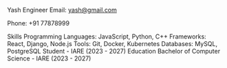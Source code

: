 Yash
Engineer
Email: yash@gmail.com

Phone: +91 77878999

Skills
Programming Languages: JavaScript, Python, C++
Frameworks: React, Django, Node.js
Tools: Git, Docker, Kubernetes
Databases: MySQL, PostgreSQL
Student - IARE (2023 - 2027)
Education
Bachelor of Computer Science - IARE (2023 - 2027)
